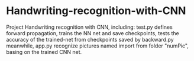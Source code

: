 # Handwriting-recognition-with-CNN
Project Handwriting recognition with CNN, including:
test.py defines forward propagation, 
        trains the NN net and save checkpoints, 
        tests the accuracy of the trained-net from checkpoints saved by backward.py meanwhile, 
app.py  recognize pictures named import from folder "numPic", basing on the trained CNN net.
